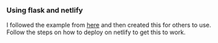 ### Using flask and netlify

I followed the example from [here](https://medium.com/@francescaguiducci/how-to-build-a-simple-personal-website-with-python-flask-and-netlify-d800c97c283d) and then created this for others to use.
Follow the steps on how to deploy on netlify to get this to work.

